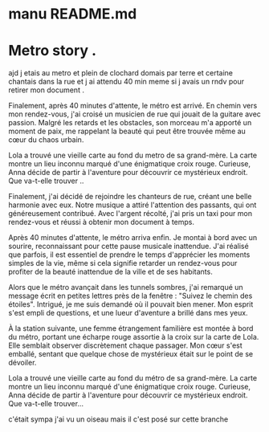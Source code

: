 # manu README.md

# Metro story .

ajd j etais au metro et plein de clochard domais par terre et certaine chantais dans la rue et j ai attendu 40 min meme si j avais un rndv pour retirer mon document .

Finalement, après 40 minutes d'attente, le métro est arrivé. En chemin vers mon rendez-vous, j'ai croisé un musicien de rue qui jouait de la guitare avec passion. Malgré les retards et les obstacles, son morceau m'a apporté un moment de paix, me rappelant la beauté qui peut être trouvée même au cœur du chaos urbain.

Lola a trouvé une vieille carte au fond du metro de sa grand-mère. La carte montre un lieu inconnu marqué d'une énigmatique croix rouge. Curieuse, Anna décide de partir à l'aventure pour découvrir ce mystérieux endroit. Que va-t-elle trouver ..

Finalement, j'ai décidé de rejoindre les chanteurs de rue, créant une belle harmonie avec eux. Notre musique a attiré l'attention des passants, qui ont généreusement contribué. Avec l'argent récolté, j'ai pris un taxi pour mon rendez-vous et réussi à obtenir mon document à temps.

Après 40 minutes d'attente, le métro arriva enfin. Je montai à bord avec un sourire, reconnaissant pour cette pause musicale inattendue. J'ai réalisé que parfois, il est essentiel de prendre le temps d'apprécier les moments simples de la vie, même si cela signifie retarder un rendez-vous pour profiter de la beauté inattendue de la ville et de ses habitants.

Alors que le métro avançait dans les tunnels sombres, j'ai remarqué un message écrit en petites lettres près de la fenêtre : "Suivez le chemin des étoiles". Intrigué, je me suis demandé où il pouvait bien mener. Mon esprit s'est empli de questions, et une lueur d'aventure a brillé dans mes yeux.

À la station suivante, une femme étrangement familière est montée à bord du métro, portant une écharpe rouge assortie à la croix sur la carte de Lola. Elle semblait observer discrètement chaque passager. Mon cœur s'est emballé, sentant que quelque chose de mystérieux était sur le point de se dévoiler.

Lola a trouvé une vieille carte au fond du métro de sa grand-mère. La carte montre un lieu inconnu marqué d'une énigmatique croix rouge. Curieuse, Anna décide de partir à l'aventure pour découvrir ce mystérieux endroit. Que va-t-elle trouver...

c'était sympa
j'ai vu un oiseau
mais il c'est posé sur cette branche